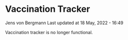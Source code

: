 Vaccination Tracker
================
Jens von Bergmann
Last updated at 18 May, 2022 - 16:49

Vaccination tracker is no longer functional.
